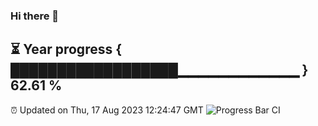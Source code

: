 ### Hi there 👋
⏳ Year progress { ██████████████████▁▁▁▁▁▁▁▁▁▁▁▁ } 62.61 %
---
⏰ Updated on Thu, 17 Aug 2023 12:24:47 GMT
![Progress Bar CI](https://github.com/liununu/liununu/workflows/Progress%20Bar%20CI/badge.svg)

